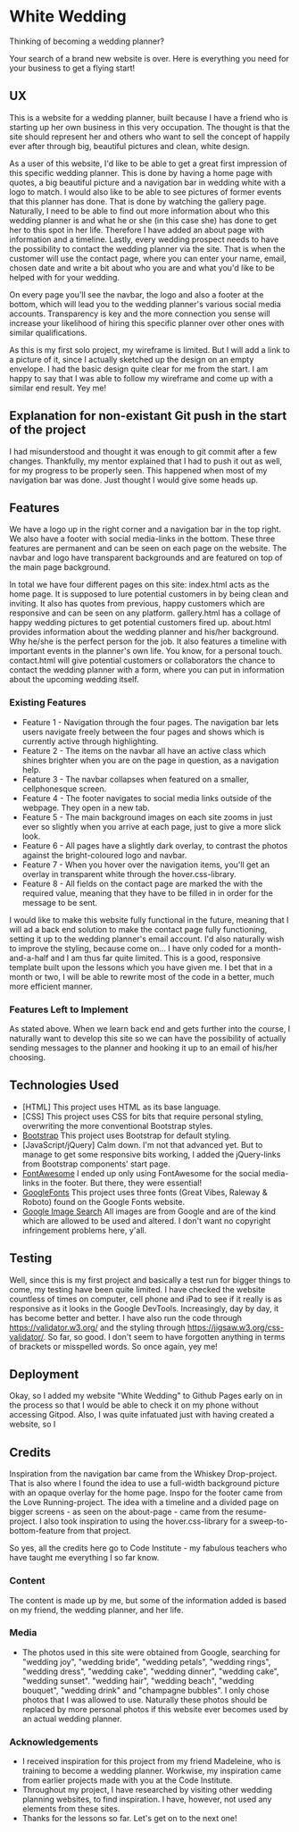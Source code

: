 # White Wedding

Thinking of becoming a wedding planner?

Your search of a brand new website is over. Here is everything you need for your business to get a flying start!

## UX

This is a website for a wedding planner, built because I have a friend who is starting up her own business in this very occupation. The thought is that the site should represent her and others who want to sell the concept of happily ever after through big, beautiful pictures and clean, white design.

As a user of this website, I'd like to be able to get a great first impression of this specific wedding planner.
This is done by having a home page with quotes, a big beautiful picture and a navigation bar in wedding white with a logo to match.
I would also like to be able to see pictures of former events that this planner has done. That is done by watching the gallery page.
Naturally, I need to be able to find out more information about who this wedding planner is and what he or she (in this case she) has done to get her to this spot in her life. Therefore I have added an about page with information and a timeline.
Lastly, every wedding prospect needs to have the possibility to contact the wedding planner via the site. That is when the customer will use the contact page, where you can enter your name, email, chosen date and write a bit about who you are and what you'd like to be helped with for your wedding.

On every page you'll see the navbar, the logo and also a footer at the bottom, which will lead you to the wedding planner's various social media accounts. Transparency is key and the more connection you sense will increase your likelihood of hiring this specific planner over other ones with similar qualifications.

As this is my first solo project, my wireframe is limited. But I will add a link to a picture of it, since I actually sketched up the design on an empty envelope. I had the basic design quite clear for me from the start. I am happy to say that I was able to follow my wireframe and come up with a similar end result. Yey me! 

## Explanation for non-existant Git push in the start of the project

I had misunderstood and thought it was enough to git commit after a few changes. Thankfully, my mentor explained that I had to push it out as well, for my progress to be properly seen. This happened when most of my navigation bar was done. Just thought I would give some heads up.

## Features

We have a logo up in the right corner and a navigation bar in the top right. We also have a footer with social media-links in the bottom. These three features are permanent and can be seen on each page on the website. The navbar and logo have transparent backgrounds and are featured on top of the main page background.


In total we have four different pages on this site:
index.html acts as the home page. It is supposed to lure potential customers in by being clean and inviting. It also has quotes from previous, happy customers which are responsive and can be seen on any platform.
gallery.html has a collage of happy wedding pictures to get potential customers fired up.
about.html provides information about the wedding planner and his/her background. Why he/she is the perfect person for the job. It also features a timeline with important events in the planner's own life. You know, for a personal touch.
contact.html will give potential customers or collaborators the chance to contact the wedding planner with a form, where you can put in information about the upcoming wedding itself.

### Existing Features

- Feature 1 - Navigation through the four pages. The navigation bar lets users navigate freely between the four pages and shows which is currently active through highlighting.
- Feature 2 - The items on the navbar all have an active class which shines brighter when you are on the page in question, as a navigation help.
- Feature 3 - The navbar collapses when featured on a smaller, cellphonesque screen.
- Feature 4 - The footer navigates to social media links outside of the webpage. They open in a new tab.
- Feature 5 - The main background images on each site zooms in just ever so slightly when you arrive at each page, just to give a more slick look.
- Feature 6 - All pages have a slightly dark overlay, to contrast the photos against the bright-coloured logo and navbar.
- Feature 7 - When you hover over the navigation items, you'll get an overlay in transparent white through the hover.css-library.
- Feature 8 - All fields on the contact page are marked the with the required value, meaning that they have to be filled in in order for the message to be sent.

I would like to make this website fully functional in the future, meaning that I will ad a back end solution to make the contact page fully functioning, setting it up to the wedding planner's email account. I'd also naturally wish to improve the styling, because come on... I have only coded for a month-and-a-half and I am thus far quite limited. This is a good, responsive template built upon the lessons which you have given me. I bet that in a month or two, I will be able to rewrite most of the code in a better, much more efficient manner.

### Features Left to Implement

As stated above. When we learn back end and gets further into the course, I naturally want to develop this site so we can have the possibility of actually sending messages to the planner and hooking it up to an email of his/her choosing.

## Technologies Used

- [HTML] This project uses HTML as its base language.
- [CSS] This project uses CSS for bits that require personal styling, overwriting the more conventional Bootstrap styles.
- [Bootstrap](https://bootstrap.com) This project uses Bootstrap for default styling.
- [JavaScript/jQuery] Calm down. I'm not that advanced yet. But to manage to get some responsive bits working, I added the jQuery-links from Bootstrap components' start page.
- [FontAwesome](https://fontawesome.com) I ended up only using FontAwesome for the social media-links in the footer. But there, they were essential!
- [GoogleFonts](https://fonts.google.com) This project uses three fonts (Great Vibes, Raleway & Roboto) found on the Google Fonts website.
- [Google Image Search](https://google.com) All images are from Google and are of the kind which are allowed to be used and altered. I don't want no copyright infringement problems here, y'all.

## Testing

Well, since this is my first project and basically a test run for bigger things to come, my testing have been quite limited. I have checked the website countless of times on computer, cell phone and iPad to see if it really is as responsive as it looks in the Google DevTools. Increasingly, day by day, it has become better and better. I have also run the code through https://validator.w3.org/ and the styling through https://jigsaw.w3.org/css-validator/. So far, so good. I don't seem to have forgotten anything in terms of brackets or misspelled words. So once again, yey me!

## Deployment

Okay, so I added my website "White Wedding" to Github Pages early on in the process so that I would be able to check it on my phone without accessing Gitpod. Also, I was quite infatuated just with having created a website, so I 

## Credits

Inspiration from the navigation bar came from the Whiskey Drop-project. That is also where I found the idea to use a full-width background picture with an opaque overlay for the home page. Inspo for the footer came from the Love Running-project. The idea with a timeline and a divided page on bigger screens - as seen on the about-page - came from the resume-project. I also took inspiration to using the hover.css-library for a sweep-to-bottom-feature from that project.

So yes, all the credits here go to Code Institute - my fabulous teachers who have taught me everything I so far know.

### Content

The content is made up by me, but some of the information added is based on my friend, the wedding planner, and her life.

### Media

- The photos used in this site were obtained from Google, searching for "wedding joy", "wedding bride", "wedding petals", "wedding rings", "wedding dress", "wedding cake", "wedding dinner", "wedding cake", "wedding sunset". "wedding hair", "wedding beach", "wedding bouquet", "wedding drink" and "champagne bubbles". I only chose photos that I was allowed to use. Naturally these photos should be replaced by more personal photos if this website ever becomes used by an actual wedding planner.

### Acknowledgements

- I received inspiration for this project from my friend Madeleine, who is training to become a wedding planner. Workwise, my inspiration came from earlier projects made with you at the Code Institute.
- Throughout my project, I have researched by visiting other wedding planning websites, to find inspiration. I have, however, not used any elements from these sites.
- Thanks for the lessons so far. Let's get on to the next one!